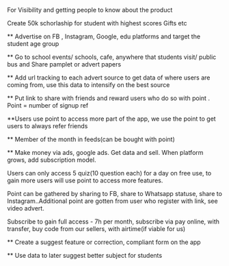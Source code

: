 For Visibility and getting people to know about the product


Create 50k schorlaship for student with highest  scores
Gifts etc

** Advertise on FB , Instagram, Google, edu platforms and target the student age group

** Go to school events/ schools, cafe, anywhere that students visit/ public bus and  Share pamplet or advert papers

** Add url tracking to each advert source to get data of where users are coming from, use this data to intensify on the best source

** Put link to share with friends and reward users who do so with point . Point = number of signup ref 

**Users use point to access more part of the app, we use the point to get users to always refer friends

** Member of the month in feeds(can be bought with point)

** Make money via ads, google ads. Get data and sell.
When platform grows, add subscription model.

Users can only access 5 quiz(10 question each) for a day on free use, to gain more users will use point to access more features.

Point can be gathered by sharing to FB, share to Whatsapp statuse, share to Instagram..Additional point are gotten from user who register with link, see video advert.

Subscribe to gain full  access - 7h per month, 
subscribe via pay online, with  transfer, buy code from our sellers, with airtime(if viable for us)

** Create a suggest feature or correction, compliant form on the app

** Use data to later suggest better subject for students

